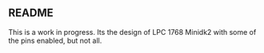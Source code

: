 ## README

This is a work in progress.
Its the design of LPC 1768 Minidk2 with some of the pins enabled, but not all.
